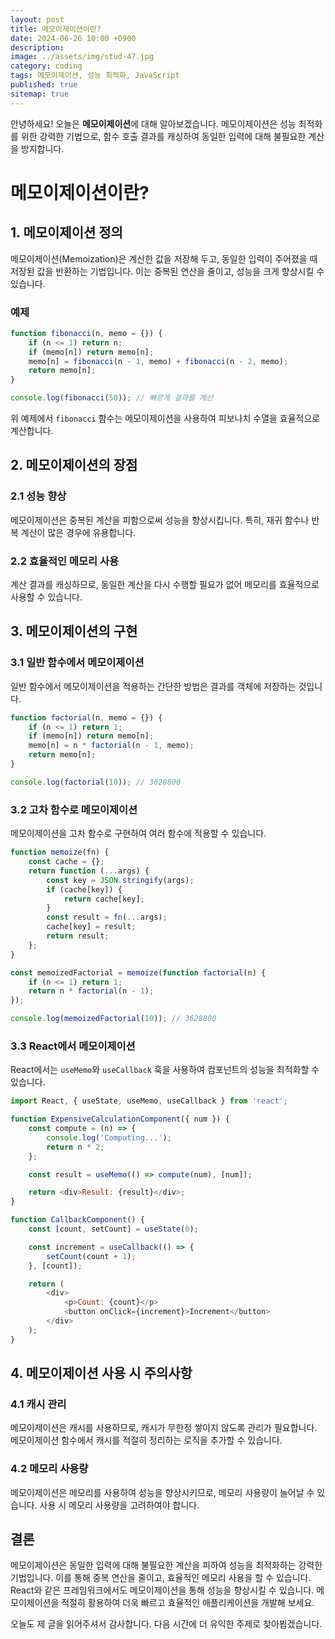 ```yaml
---
layout: post
title: 메모이제이션이란?
date: 2024-06-26 10:00 +0900
description: 
image: ../assets/img/stud-47.jpg
category: coding
tags: 메모이제이션, 성능 최적화, JavaScript
published: true
sitemap: true
---
```


안녕하세요! 오늘은 **메모이제이션**에 대해 알아보겠습니다. 메모이제이션은 성능 최적화를 위한 강력한 기법으로, 함수 호출 결과를 캐싱하여 동일한 입력에 대해 불필요한 계산을 방지합니다.

# 메모이제이션이란?

## 1. 메모이제이션 정의

메모이제이션(Memoization)은 계산한 값을 저장해 두고, 동일한 입력이 주어졌을 때 저장된 값을 반환하는 기법입니다. 이는 중복된 연산을 줄이고, 성능을 크게 향상시킬 수 있습니다.

### 예제

```javascript
function fibonacci(n, memo = {}) {
    if (n <= 1) return n;
    if (memo[n]) return memo[n];
    memo[n] = fibonacci(n - 1, memo) + fibonacci(n - 2, memo);
    return memo[n];
}

console.log(fibonacci(50)); // 빠르게 결과를 계산
```

위 예제에서 `fibonacci` 함수는 메모이제이션을 사용하여 피보나치 수열을 효율적으로 계산합니다.

## 2. 메모이제이션의 장점

### 2.1 성능 향상

메모이제이션은 중복된 계산을 피함으로써 성능을 향상시킵니다. 특히, 재귀 함수나 반복 계산이 많은 경우에 유용합니다.

### 2.2 효율적인 메모리 사용

계산 결과를 캐싱하므로, 동일한 계산을 다시 수행할 필요가 없어 메모리를 효율적으로 사용할 수 있습니다.

## 3. 메모이제이션의 구현

### 3.1 일반 함수에서 메모이제이션

일반 함수에서 메모이제이션을 적용하는 간단한 방법은 결과를 객체에 저장하는 것입니다.

```javascript
function factorial(n, memo = {}) {
    if (n <= 1) return 1;
    if (memo[n]) return memo[n];
    memo[n] = n * factorial(n - 1, memo);
    return memo[n];
}

console.log(factorial(10)); // 3628800
```

### 3.2 고차 함수로 메모이제이션

메모이제이션을 고차 함수로 구현하여 여러 함수에 적용할 수 있습니다.

```javascript
function memoize(fn) {
    const cache = {};
    return function (...args) {
        const key = JSON.stringify(args);
        if (cache[key]) {
            return cache[key];
        }
        const result = fn(...args);
        cache[key] = result;
        return result;
    };
}

const memoizedFactorial = memoize(function factorial(n) {
    if (n <= 1) return 1;
    return n * factorial(n - 1);
});

console.log(memoizedFactorial(10)); // 3628800
```

### 3.3 React에서 메모이제이션

React에서는 `useMemo`와 `useCallback` 훅을 사용하여 컴포넌트의 성능을 최적화할 수 있습니다.

```javascript
import React, { useState, useMemo, useCallback } from 'react';

function ExpensiveCalculationComponent({ num }) {
    const compute = (n) => {
        console.log('Computing...');
        return n * 2;
    };

    const result = useMemo(() => compute(num), [num]);

    return <div>Result: {result}</div>;
}

function CallbackComponent() {
    const [count, setCount] = useState(0);

    const increment = useCallback(() => {
        setCount(count + 1);
    }, [count]);

    return (
        <div>
            <p>Count: {count}</p>
            <button onClick={increment}>Increment</button>
        </div>
    );
}
```

## 4. 메모이제이션 사용 시 주의사항

### 4.1 캐시 관리

메모이제이션은 캐시를 사용하므로, 캐시가 무한정 쌓이지 않도록 관리가 필요합니다. 메모이제이션 함수에서 캐시를 적절히 정리하는 로직을 추가할 수 있습니다.

### 4.2 메모리 사용량

메모이제이션은 메모리를 사용하여 성능을 향상시키므로, 메모리 사용량이 늘어날 수 있습니다. 사용 시 메모리 사용량을 고려하여야 합니다.

## 결론

메모이제이션은 동일한 입력에 대해 불필요한 계산을 피하여 성능을 최적화하는 강력한 기법입니다. 이를 통해 중복 연산을 줄이고, 효율적인 메모리 사용을 할 수 있습니다. React와 같은 프레임워크에서도 메모이제이션을 통해 성능을 향상시킬 수 있습니다. 메모이제이션을 적절히 활용하여 더욱 빠르고 효율적인 애플리케이션을 개발해 보세요.

오늘도 제 글을 읽어주셔서 감사합니다. 다음 시간에 더 유익한 주제로 찾아뵙겠습니다.

